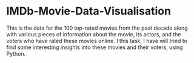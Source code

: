 # IMDb-Movie-Data-Visualisation
This is the data for the 100 top-rated movies from the past decade along with various pieces of information about the movie, its actors, and the voters who have rated these movies online. I this task, I have will tried to find some interesting insights into these movies and their voters, using Python.
